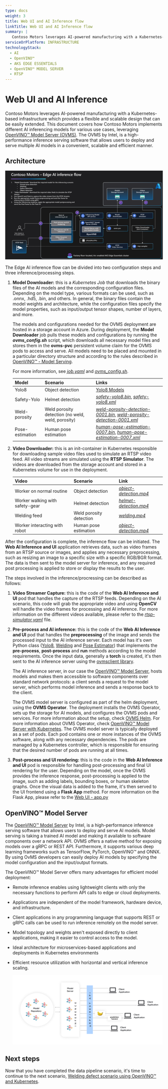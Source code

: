 ```yaml
---
type: docs
weight: 3
title: Web UI and AI Inference flow
linkTitle: Web UI and AI Inference flow
summary: |
   Contoso Motors leverages AI-powered manufacturing with a Kubernetes-based infrastructure which provides a flexible and scalable design that can be easily extended. In this scenario, Contoso Motors wants to implement different AI inferencing models for various use cases, leveraging OpenVINO™ Model Server (OVMS), a high-performance inference serving software that allows users to deploy and serve multiple AI models. This scenario also explains the architecture of the AI inference flow and the steps involved in the inference/processing.
serviceOrPlatform: INFRASTRUCTURE
technologyStack:
  - AI
  - OpenVINO™
  - AKS EDGE ESSENTIALS
  - OpenVINO™ MODEL SERVER
  - RTSP
---
```


# Web UI and AI Inference

Contoso Motors leverages AI-powered manufacturing with a Kubernetes-based infrastructure which provides a flexible and scalable design that can be easily extended. This document covers how Contoso Motors implements different AI inferencing models for various use cases, leveraging [OpenVINO™ Model Server (OVMS)](https://docs.openvino.ai/2023.3/ovms_what_is_openvino_model_server.html). The OVMS by Intel, is a high-performance inference serving software that allows users to deploy and serve multiple AI models in a convenient, scalable and efficient manner.

## Architecture

![AI inference flow](./img/ai_flow.png)

The Edge AI inference flow can be divided into two configuration steps and three inference/processing steps.

1. **Model Downloader:** this is a *Kubernetes Job* that downloads the binary files of the AI models and the corresponding configuration files. Depending on the model type, various formats can be used, such as .onnx, .hd5, .bin, and others. In general, the binary files contain the model weights and architecture, while the configuration files specify the model properties, such as input/output tensor shapes, number of layers, and more.

    The models and configurations needed for the OVMS deployment are hosted in a storage account in Azure. During deployment, the **Model Downloader** job pulls these models and configurations by running the ***ovms_config.sh*** script, which downloads all necessary model files and stores them in the **ovms-pvc** persistent volume claim for the OVMS pods to access and serve. All models need to be placed and mounted in a particular directory structure and according to the rules described in [OpenVINO™ - Model Serving](https://docs.openvino.ai/2022.3/ovms_docs_models_repository.html).

    For more information, see *[job.yaml](https://github.com/microsoft/jumpstart-agora-apps/blob/main/contoso_manufacturing/operations/charts/ovms/templates/job.yaml)* and *[ovms_config.sh](https://raw.githubusercontent.com/microsoft/jumpstart-agora-apps/manufacturing/contoso_manufacturing/deployment/configs/ovms_config.sh)*.

    | Model | Scenario | Links |
    | ----- | -------- | ----- |
    | Yolo8 | Object detection | [Yolo8 Models](https://docs.ultralytics.com/modes/#introduction) |
    | Safety-Yolo | Helmet detection | *[safety-yolo8.bin](https://jumpstartprodsg.blob.core.windows.net/ai-models/safety-yolo8.bin)*, *[safety-yolo8.xml](https://jumpstartprodsg.blob.core.windows.net/ai-models/safety-yolo8.xml)* |
    | Weld-porosity | Weld porosity detection (no weld, weld, porosity) | *[weld-porosity-detection-0001.bin](https://jumpstartprodsg.blob.core.windows.net/ai-models/weld-porosity-detection-0001.bin)*, *[weld-porosity-detection-0001.xml](https://jumpstartprodsg.blob.core.windows.net/ai-models/weld-porosity-detection-0001.xml)* |
    | Pose-estimation | Human pose estimation | *[human-pose-estimation-0007.bin](https://jumpstartprodsg.blob.core.windows.net/ai-models/human-pose-estimation-0007.bin)*, *[human-pose-estimation-0007.xml](https://jumpstartprodsg.blob.core.windows.net/ai-models/human-pose-estimation-0007.xml)* |

1. **Video Downloader:** this is an init-container in Kubernetes responsible for downloading sample video files used to simulate an RTSP video feed. All video streams are simulated using the **RTSP Simulator**. The videos are downloaded from the storage account and stored in a Kubernetes volume for use in the deployment.

    | Video | Scenario | Link |
    | ----- | -------- | ---- |
    | Worker on normal routine | Object detection | *[object-detection.mp4](https://jumpstartprodsg.blob.core.windows.net/video/agora/object-detection.mp4)* |
    | Worker walking with safety-gear | Helmet detection | *[helmet-detection.mp4](https://jumpstartprodsg.blob.core.windows.net/video/agora/helmet-detection.mp4)* |
    | Welding feed | Weld porosity detection | *[welding.mp4](https://jumpstartprodsg.blob.core.windows.net/video/agora/welding.mp4)* |
    | Worker interacting with robot | Human pose estimation | *[object-detection.mp4](https://jumpstartprodsg.blob.core.windows.net/video/agora/object-detection.mp4)* |

After the configuration is complete, the inference flow can be initiated. The **Web AI Inference and UI** application retrieves data, such as video frames from an RTSP source or images, and applies any necessary preprocessing, such as resizing an image to a specific size with a specific RGB/BGR format. The data is then sent to the model server for inference, and any required post processing is applied to store or display the results to the user.

The steps involved in the inference/procressing can be described as follows:

1. **Video Streamer Capture:** this is the code of the **Web AI Inference and UI** pod that handles the capture of the RTSP feeds. Depending on the AI scenario, this code will grab the appropriate video and using **OpenCV** will handle the video frames for processing and AI inference. For more information on the different videos available, please refer to the *[rtsp-simulator.yaml](https://github.com/microsoft/jumpstart-agora-apps/tree/manufacturing/contoso_manufacturing/operations/charts/rtsp-simulator)* file.

1. **Pre-process and AI inference:** this is the code of the **Web AI Inference and UI** pod that handles the **preprocessing** of the image and sends the processed input to the AI inference server. Each model has it's own Python class ([Yolo8](https://github.com/microsoft/jumpstart-agora-apps/blob/main/contoso_manufacturing/developer/webapp-decode/yolov8.py), [Welding](https://github.com/microsoft/jumpstart-agora-apps/blob/main/contoso_manufacturing/developer/webapp-decode/welding.py) and [Pose Estimator](https://github.com/microsoft/jumpstart-agora-apps/blob/main/contoso_manufacturing/developer/webapp-decode/pose_estimator.py)) that implements the **pre-process**, **post-process** and **run** methods according to the model requirements. Once the input data, generally a **torch** is created, it's then sent to the AI inference server using the [ovmsclient library](https://pypi.org/project/ovmsclient/).

    The AI inference server, in our case the [OpenVINO™ Model Server](https://docs.openvino.ai/2023.3/ovms_what_is_openvino_model_server.html), hosts models and makes them accessible to software components over standard network protocols: a client sends a request to the model server, which performs model inference and sends a response back to the client.

    The OVMS model server is configured as part of the helm deployment, using the **OVMS Operator**. The deployment installs the OVMS Operator, sets up the storage for AI models, and configures the OVMS pods and services. For more information about the setup, check [OVMS Helm](https://github.com/microsoft/jumpstart-agora-apps/tree/manufacturing/contoso_manufacturing/operations/charts/ovms). For more information about OVMS Operator, check [OpenVINO™ Model Server with Kubernetes](https://docs.openvino.ai/archive/2021.4/ovms_docs_kubernetes.html). The OVMS model server is typically deployed as a set of pods. Each pod contains one or more instances of the OVMS software, along with any necessary dependencies. The pods are managed by a Kubernetes controller, which is responsible for ensuring that the desired number of pods are running at all times.

2. **Post-process and UI rendering:** this is the code in the **Web AI Inference and UI** pod is responsible for handling post-processing and final UI rendering for the user. Depending on the model, once the OVMS provides the inference response, post-processing is applied to the image, such as adding labels, bounding boxes, or human skeleton graphs. Once the visual data is added to the frame, it's then served to the UI frontend using a **Flask App** method. For more information on the Flask App, please refer to the [Web UI - app.py](https://github.com/microsoft/jumpstart-agora-apps/blob/main/contoso_manufacturing/developer/webapp-decode/app.py)

## OpenVINO™ Model Server

The [OpenVINO™ Model Server](https://www.intel.com/content/www/us/en/developer/articles/technical/deploy-openvino-in-openshift-and-kubernetes.html) by Intel, is a high-performance inference serving software that allows users to deploy and serve AI models. Model serving is taking a trained AI model and making it available to software components over a network API. OVMS offers a native method for exposing models over a gRPC or REST API. Furthermore, it supports various deep learning frameworks such as TensorFlow, PyTorch, OpenVINO™ and ONNX. By using OvMS developers can easily deploy AI models by specifying the model configuration and the input/output formats.

The OpenVINO™ Model Server offers many advantages for efficient model deployment:

- Remote inference enables using lightweight clients with only the necessary functions to perform API calls to edge or cloud deployments.
- Applications are independent of the model framework, hardware device, and infrastructure.
- Client applications in any programming language that supports REST or gRPC calls can be used to run inference remotely on the model server.
- Model topology and weights aren't exposed directly to client applications, making it easier to control access to the model.
- Ideal architecture for microservices-based applications and deployments in Kubernetes environments
- Efficient resource utilization with horizontal and vertical inference scaling.

   ![OVMS Archicture](./img/ovms.png)

## Next steps

Now that you have completed the data pipeline scenario, it's time to continue to the next scenario, [Welding defect scenario using OpenVINO™ and Kubernetes](../welding_defect/).
